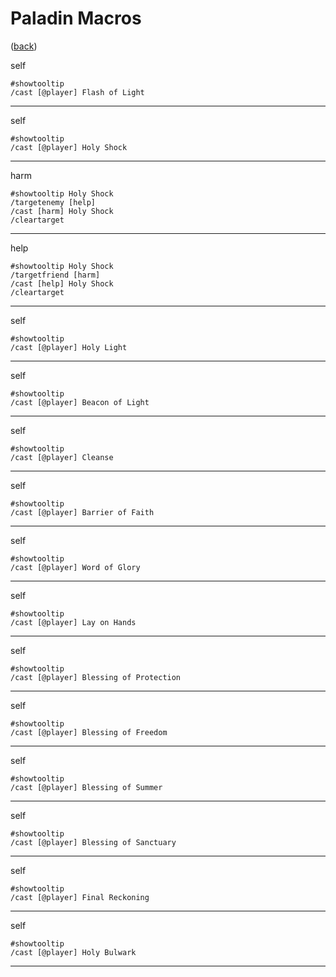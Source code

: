 <!--
    =====================================
    generator=datazen
    version=3.2.0
    hash=6bcf957fda664805fa0be088ce5d02de
    =====================================
-->

# Paladin Macros

([back](../README.md))

self

```
#showtooltip
/cast [@player] Flash of Light
```

---

self

```
#showtooltip
/cast [@player] Holy Shock
```

---

harm

```
#showtooltip Holy Shock
/targetenemy [help]
/cast [harm] Holy Shock
/cleartarget
```

---

help

```
#showtooltip Holy Shock
/targetfriend [harm]
/cast [help] Holy Shock
/cleartarget
```

---

self

```
#showtooltip
/cast [@player] Holy Light
```

---

self

```
#showtooltip
/cast [@player] Beacon of Light
```

---

self

```
#showtooltip
/cast [@player] Cleanse
```

---

self

```
#showtooltip
/cast [@player] Barrier of Faith
```

---

self

```
#showtooltip
/cast [@player] Word of Glory
```

---

self

```
#showtooltip
/cast [@player] Lay on Hands
```

---

self

```
#showtooltip
/cast [@player] Blessing of Protection
```

---

self

```
#showtooltip
/cast [@player] Blessing of Freedom
```

---

self

```
#showtooltip
/cast [@player] Blessing of Summer
```

---

self

```
#showtooltip
/cast [@player] Blessing of Sanctuary
```

---

self

```
#showtooltip
/cast [@player] Final Reckoning
```

---

self

```
#showtooltip
/cast [@player] Holy Bulwark
```

---
